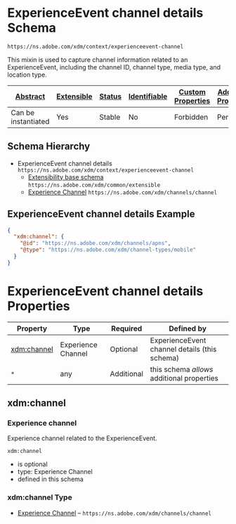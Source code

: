 
# ExperienceEvent channel details Schema

```
https://ns.adobe.com/xdm/context/experienceevent-channel
```

This mixin is used to capture channel information related to an ExperienceEvent, including the channel ID, channel type, media type, and location type.

| [Abstract](../../abstract.md) | [Extensible](../../extensions.md) | [Status](../../status.md) | [Identifiable](../../id.md) | [Custom Properties](../../extensions.md) | [Additional Properties](../../extensions.md) | Defined In |
|-------------------------------|-----------------------------------|---------------------------|-----------------------------|------------------------------------------|----------------------------------------------|------------|
| Can be instantiated | Yes | Stable | No | Forbidden | Permitted | [context/experienceevent-channel.schema.json](context/experienceevent-channel.schema.json) |
## Schema Hierarchy

* ExperienceEvent channel details `https://ns.adobe.com/xdm/context/experienceevent-channel`
  * [Extensibility base schema](../common/extensible.schema.md) `https://ns.adobe.com/xdm/common/extensible`
  * [Experience Channel](../channels/channel.schema.md) `https://ns.adobe.com/xdm/channels/channel`


## ExperienceEvent channel details Example
```json
{
  "xdm:channel": {
    "@id": "https://ns.adobe.com/xdm/channels/apns",
    "@type": "https://ns.adobe.com/xdm/channel-types/mobile"
  }
}
```

# ExperienceEvent channel details Properties

| Property | Type | Required | Defined by |
|----------|------|----------|------------|
| [xdm:channel](#xdmchannel) | Experience Channel | Optional | ExperienceEvent channel details (this schema) |
| `*` | any | Additional | this schema *allows* additional properties |

## xdm:channel
### Experience channel

Experience channel related to the ExperienceEvent.

`xdm:channel`
* is optional
* type: Experience Channel
* defined in this schema

### xdm:channel Type


* [Experience Channel](../channels/channel.schema.md) – `https://ns.adobe.com/xdm/channels/channel`




